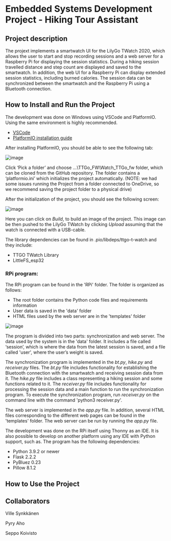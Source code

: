 # Embedded Systems Development Project - Hiking Tour Assistant
## Project description
The projext implements a smartwatch UI for the LilyGo TWatch 2020, which allows the user to start and stop recording sessions and a web server for a Raspberry Pi for displaying the session statistics. During a hiking session travelled distance and step count are displayed and saved to the smartwatch. In addition, the web UI for a Raspberry Pi can display extended session statistics, including burned calories. The session data can be synchronized between the smartwatch and the Raspberry Pi using a Bluetooth connection.

## How to Install and Run the Project
The development was done on Windows using VSCode and PlatformIO. Using the same environment is highly recommended. 

- [VSCode](https://code.visualstudio.com/)
- [PlatformIO installation guide](https://platformio.org/install/ide?install=vscode)

After installing PlatformIO, you should be able to see the following tab:

![image](https://user-images.githubusercontent.com/104350901/226669954-61ad5254-234a-4c57-afc4-fab5ff5dd839.png)

Click ‘Pick a folder’ and choose …\TTGo_FW\Watch_TTGo_fw folder, which can be cloned from the GitHub repository. The folder contains a ‘platformio.ini’ which initializes the project automatically. (NOTE: we had some issues running the Project from a folder connected to OneDrive, so we recommend saving the project folder to a physical drive) 

After the initialization of the project, you should see the following screen: 

![image](https://user-images.githubusercontent.com/128503048/226716839-e24ec822-3a42-4cd5-9f63-f7c7d2356682.png)

Here you can click on _Build_, to build an image of the project. This image can be then pushed to the LilyGo TWatch by clicking _Upload_ assuming that the watch is connected with a USB-cable.  

The library dependencies can be found in .pio/libdeps/ttgo-t-watch and they include: 

- TTGO TWatch Library 
-	LittleFS_esp32 

### RPi program:

The RPi program can be found in the 'RPi' folder. The folder is organized as follows:

- The root folder contains the Python code files and requirements information
- User data is saved in the 'data' folder
- HTML files used by the web server are in the 'templates' folder

![image](https://user-images.githubusercontent.com/128503048/226718933-8d5ffcac-fabc-4195-9155-97a02ed982b2.png)

The program is divided into two parts: synchronization and web server. The data used by the system is in the 'data' folder. It includes a file called ‘session’, which is where the data from the latest session is saved, and a file called 'user', where the user’s weight is saved.

The synchronization program is implemented in the _bt.py_, _hike.py_ and _receiver.py_ files. The _bt.py_ file includes functionality for establishing the Bluetooth connection with the smartwatch and receiving session data from it. The _hike.py_ file includes a class representing a hiking session and some functions related to it. The _receiver.py_ file includes functionality for processing the session data and a main function to run the synchronization program. To execute the synchronization program, run _receiver.py_ on the command line with the command 'python3 receiver.py'.

The web server is implemented in the _app.py_ file. In addition, several HTML files corresponding to the different web pages can be found in the 'templates' folder. The web server can be run by running the _app.py_ file.

The development was done on the RPi itself using Thonny as an IDE. It is also possible to develop on another platform using any IDE with Python support, such as. The program has the following dependencies:

-	Python 3.9.2 or newer
-	Flask 2.2.2
-	PyBluez 0.23
-	Pillow 8.1.2

## How to Use the Project

## Collaborators
Ville Synkkänen

Pyry Aho

Seppo Koivisto
